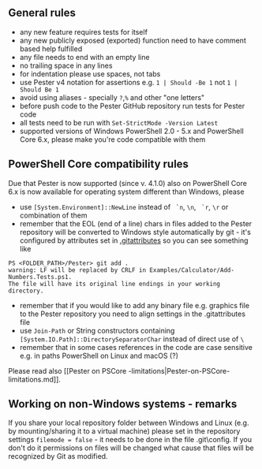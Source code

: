 ## General rules

- any new feature requires tests for itself
- any new publicly exposed (exported) function need to have comment based help fulfilled
- any file needs to end with an empty line
- no trailing space in any lines
- for indentation please use spaces, not tabs
- use Pester v4 notation for assertions e.g. ```1 | Should -Be 1``` not ```1 | Should Be 1```
- avoid using aliases - specially ```?```,```%``` and other "one letters"
- before push code to the Pester GitHub repository run tests for Pester code
- all tests need to be run with ```Set-StrictMode -Version Latest```
- supported versions of Windows PowerShell 2.0 - 5.x and PowerShell Core 6.x, please make you're code compatible with them

## PowerShell Core compatibility rules

Due that Pester is now supported (since v. 4.1.0) also on PowerShell Core 6.x is now available for operating system different than Windows, please
- use ```[System.Environment]::NewLine``` instead of `` `n``, `\n`, `` `r``, `\r` or combination of them
- remember that the EOL (end of a line) chars in files added to the Pester repository will be converted to Windows style automatically by git - it's configured by attributes set in [.gitattributes](https://git-scm.com/docs/gitattributes) so you can see something like

```
PS <FOLDER_PATH>/Pester> git add .
warning: LF will be replaced by CRLF in Examples/Calculator/Add-Numbers.Tests.ps1.
The file will have its original line endings in your working directory.
```

- remember that if you would like to add any binary file e.g. graphics file to the Pester repository you need to align settings in the .gitattributes file
- use ```Join-Path``` or String constructors containing ```[System.IO.Path]::DirectorySeparatorChar``` instead of direct use of ```\```
- remember that in some cases references in the code are case sensitive e.g. in paths PowerShell on Linux and macOS (?)

Please read also [[Pester on PSCore -limitations|Pester-on-PSCore-limitations.md]].

## Working on non-Windows systems - remarks

If you share your local repository folder between Windows and Linux (e.g. by mounting/sharing it to a virtual machine) please set in the repository settings ```filemode = false``` - it needs to be done in the file .git\config. If you don't do it permissions on files will be changed what cause that files will be recognized by Git as modified.

